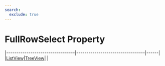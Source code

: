```yaml
---
search:
  exclude: true
---
```


<h1 class="heading"><span class="name">FullRowSelect Property</span></h1>

|----------------------------------|----------------------------------|------|
|[ListView](../objects/listview.md)|[TreeView](../objects/treeview.md)|&nbsp;|
